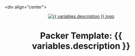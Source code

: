 \<div align="center">
  <center>
    <a href="{{ repository.group.packer }}/{{ slug }}" title="{{ variables.description GitLab page" target="_blank">
      <img alt="{{ variables.description }} logo" src="./logo.png" />
    </a>
  </center>
</div>
<div align="center">
  <center><h1 align="center">Packer Template: {{ variables.description }}</h1></center>
</div>
